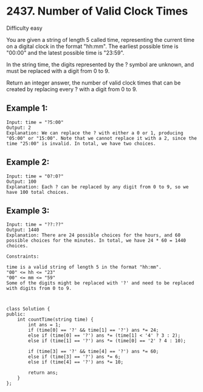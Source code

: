 # 2437. Number of Valid Clock Times
Difficulty easy

You are given a string of length 5 called time, representing the current time on a digital clock in the format "hh:mm". The earliest possible time is "00:00" and the latest possible time is "23:59".

In the string time, the digits represented by the ? symbol are unknown, and must be replaced with a digit from 0 to 9.

Return an integer answer, the number of valid clock times that can be created by replacing every ? with a digit from 0 to 9.


## Example 1:
```
Input: time = "?5:00"
Output: 2
Explanation: We can replace the ? with either a 0 or 1, producing "05:00" or "15:00". Note that we cannot replace it with a 2, since the time "25:00" is invalid. In total, we have two choices.
```


## Example 2:
```
Input: time = "0?:0?"
Output: 100
Explanation: Each ? can be replaced by any digit from 0 to 9, so we have 100 total choices.
```


## Example 3:
```
Input: time = "??:??"
Output: 1440
Explanation: There are 24 possible choices for the hours, and 60 possible choices for the minutes. In total, we have 24 * 60 = 1440 choices.
```


```
Constraints:

time is a valid string of length 5 in the format "hh:mm".
"00" <= hh <= "23"
"00" <= mm <= "59"
Some of the digits might be replaced with '?' and need to be replaced with digits from 0 to 9.
```


#
```
class Solution {
public:
    int countTime(string time) {
        int ans = 1;
        if (time[0] == '?' && time[1] == '?') ans *= 24;
        else if (time[0] == '?') ans *= (time[1] < '4' ? 3 : 2);
        else if (time[1] == '?') ans *= (time[0] == '2' ? 4 : 10);

        if (time[3] == '?' && time[4] == '?') ans *= 60;
        else if (time[3] == '?') ans *= 6;
        else if (time[4] == '?') ans *= 10;

        return ans;
    }
};
```